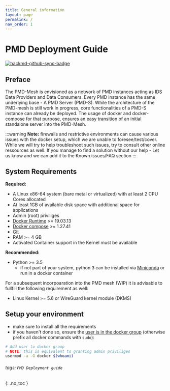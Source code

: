 ```yaml
---
title: General information
layout: page
permalink: /
nav_order: 1
---
```


PMD Deployment Guide
===


[![hackmd-github-sync-badge](https://hackmd.io/biFcWHrUTceoopWdvOmFuw/badge)](https://hackmd.io/biFcWHrUTceoopWdvOmFuw)

## Preface

The PMD-Mesh is envisioned as a network of PMD instances acting as IDS Data Providers and Data Consumers. Every PMD instance has the same underlying base - A PMD Server (PMD-S). 
While the architecture of the PMD-mesh is still work in progress, core functionalities of a PMD-S instance can already be deployed. The usage of docker and docker-compose for that purpose, ensures an easy transition of an initial standalone server into the PMD-Mesh. 

:::warning
**Note:** firewalls and restrictive environments can cause various issues with the docker setup, which we are unable to foresee/test/cover. While we will try to help troubleshoot such issues, try to consult other online ressources as well. If you manage to find a solution without our help - Let us know and we can add it to the Known issues/FAQ section 
:::

## System Requirements
**Required:**
* A Linux x86-64 system (bare metal or virtualized) with at least 2 CPU Cores allocated 
* At least 1GB of available disk space with additional space for applications 
* Admin (root) priviliges 
* [Docker Runtime](https://docs.docker.com/engine/install/) >= 19.03.13 
* [Docker compose](https://docs.docker.com/compose/install/) >= 1.27.41
* [Git](https://git-scm.com) 
* RAM >= 4 GB 
* Activated Container support in the Kernel must be available 

**Recommended:**
* Python >= 3.5 
  - if not part of your system, python 3 can be installed via [Miniconda](https://docs.conda.io/en/latest/miniconda.html) or run in a docker container
 
For a subsequent incorpoaration into the PMD mesh (WIP) it is advisable to fullfill the following requirement as well:
* Linux Kernel >= 5.6 or WireGuard kernel module (DKMS) 

## Setup your environment
* make sure to install all the requirements
* if you haven't done so, ensure the [user is in the docker group](https://docs.docker.com/engine/install/linux-postinstall/) (otherwise prefix all docker commands with `sudo`):
```bash
# Add user to docker group 
# NOTE: this is equivalent to granting admin priviliges
usermod -a -G docker $(whoami)
```


###### tags: `PMD Deployment guide`
{: .no_toc }
